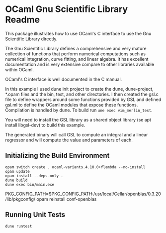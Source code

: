 OCaml Gnu Scientific Library Readme
===================================

This package illustrates how to use OCaml's C interface to use the Gnu Scientific Library directly.

The Gnu Scientific Library defines a comprehensive and very mature collection of functions that perform numerical computations such as numerical integration, curve fitting, and linear algebra. It has excellent documentation and is very extensive compare to other libraries available within OCaml.

OCaml's C interface is well documented in the C manual.

In this example I used dune init project to create the dune, dune-project, *.opam files and the bin, test, and other directories. I then created the gsl.c file to define wrappers around some functions provided by GSL and defined gsl.ml to define the OCaml modules that expose these functions. Compilation is handled by dune. To build run `une exec vim_merlin_test`.

You will need to install the GSL library as a shared object library (se apt install libgsl-dev) to build this example.

The generated binary will call GSL to compute an integral and a linear regressor and will compute the value and parameters of each.

Initializing the Build Environment
----------------------------------

```
opam switch create . ocaml-variants.4.10.0+flambda --no-install
opam update
opam install --deps-only .
dune build
dune exec bin/main.exe
```

PKG_CONFIG_PATH=$PKG_CONFIG_PATH:/usr/local/Cellar/openblas/0.3.20/lib/pkgconfig/ opam reinstall conf-openblas

Running Unit Tests
------------------

```
dune runtest
```
